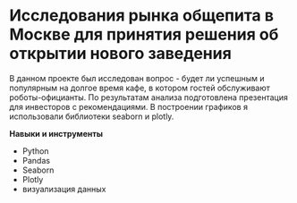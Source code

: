 # Исследования рынка общепита в Москве для принятия решения об открытии нового заведения

В данном проекте был исследован вопрос - будет ли успешным и популярным на долгое время кафе,
в котором гостей обслуживают роботы-официанты. По результатам анализа подготовлена
презентация для инвесторов с рекомендациями. В построении графиков я использовали
библиотеки seaborn и plotly. 

**Навыки и инструменты**

- Python
- Pandas
- Seaborn
- Plotly
- визуализация данных
